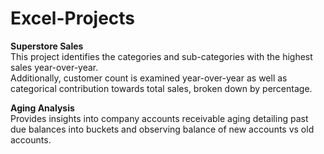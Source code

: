 # Excel-Projects

**Superstore Sales**<br/>
This project identifies the categories and sub-categories with the highest sales year-over-year.<br/>
Additionally, customer count is examined year-over-year as well as categorical contribution towards total sales, broken down by percentage.

**Aging Analysis**<br/>
Provides insights into company accounts receivable aging detailing past due balances into buckets and observing balance of new accounts vs old accounts.
